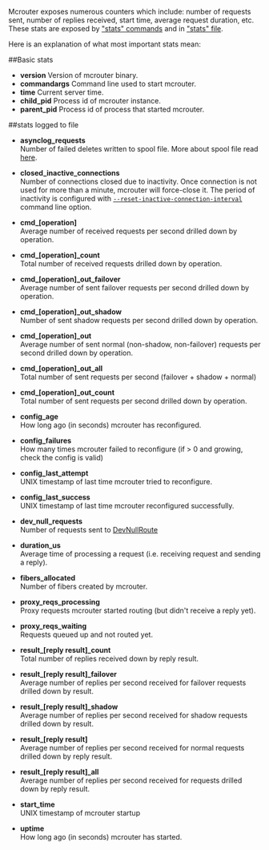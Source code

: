 Mcrouter exposes numerous counters which include: number of requests sent, number of replies received, start time, average request duration, etc. These stats are exposed by ["stats" commands](Stats-commands) and in ["stats" file](Stats-files).

Here is an explanation of what most important stats mean:

##Basic stats
* **version**
  Version of mcrouter binary.
* **commandargs**
  Command line used to start mcrouter.
* **time**
  Current server time.
* **child_pid**
  Process id of mcrouter instance.
* **parent_pid**
  Process id of process that started mcrouter.

##stats logged to file
* **asynclog_requests**  
  Number of failed deletes written to spool file. More about spool file read [here](Features#reliable-delete-stream).
* **closed_inactive_connections**  
  Number of connections closed due to inactivity. Once connection is not used for more than a minute,
  mcrouter will force-close it. The period of inactivity is configured with
  [`--reset-inactive-connection-interval`](Command-line-options#--reset-inactive-connection-interval) command line option.
* **cmd_[operation]**  
  Average number of received requests per second drilled down by operation.

* **cmd_[operation]_count**  
  Total number of received requests drilled down by operation.

* **cmd_[operation]_out_failover**  
  Average number of sent failover requests per second drilled down by operation.

* **cmd_[operation]_out_shadow**  
  Number of sent shadow requests per second drilled down by operation.

* **cmd_[operation]_out**  
  Average number of sent normal (non-shadow, non-failover) requests per second drilled down by operation.

* **cmd_[operation]_out_all**  
  Total number of sent requests per second (failover + shadow + normal)

* **cmd_[operation]_out_count**  
  Total number of sent requests per second drilled down by operation.

* **config_age**  
  How long ago (in seconds) mcrouter has reconfigured.

* **config_failures**  
  How many times mcrouter failed to reconfigure (if > 0 and growing, check the config is valid)

* **config_last_attempt**  
  UNIX timestamp of last time mcrouter tried to reconfigure.

* **config_last_success**  
  UNIX timestamp of last time mcrouter reconfigured successfully.

* **dev_null_requests**  
  Number of requests sent to [DevNullRoute](List-of-Route-Handles#devnullroute)

* **duration_us**  
  Average time of processing a request (i.e. receiving request and sending a reply).

* **fibers_allocated**  
  Number of fibers created by mcrouter.

* **proxy_reqs_processing**  
  Proxy requests mcrouter started routing (but didn't receive a reply yet).

* **proxy_reqs_waiting**  
  Requests queued up and not routed yet.

* **result_[reply result]_count**  
  Total number of replies received down by reply result.

* **result_[reply result]_failover**  
  Average number of replies per second received for failover requests drilled down by result.

* **result_[reply result]_shadow**  
  Average number of replies per second received for shadow requests drilled down by result.

* **result_[reply result]**  
  Average number of replies per second received for normal requests drilled down by reply result.

* **result_[reply result]_all**  
  Average number of replies per second received for requests drilled down by reply result.

* **start_time**  
  UNIX timestamp of mcrouter startup

* **uptime**  
  How long ago (in seconds) mcrouter has started.  
